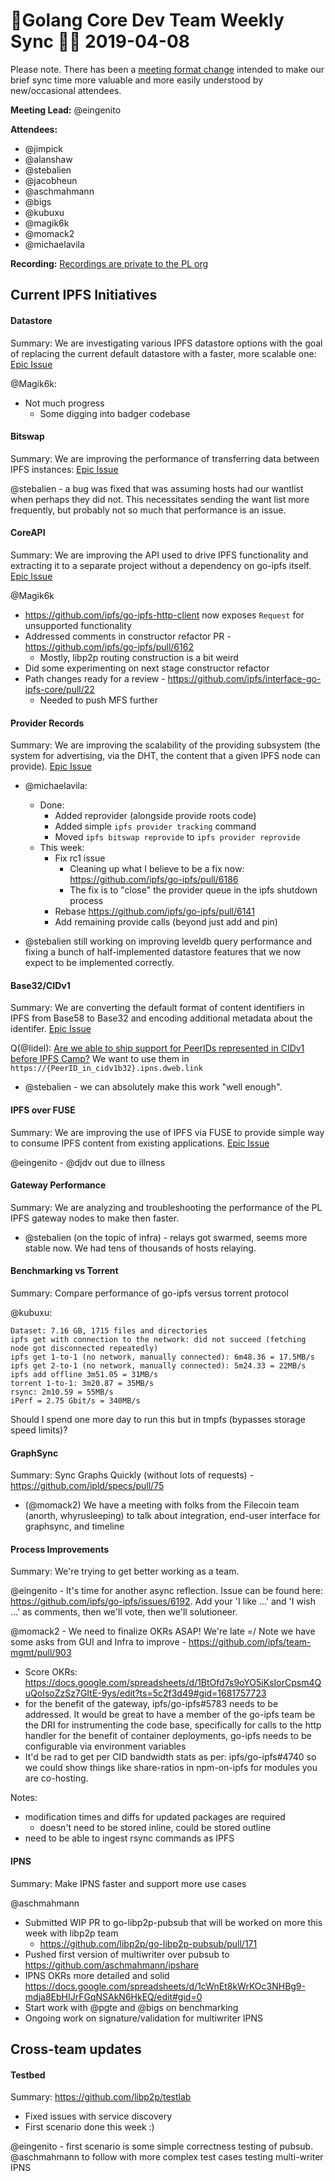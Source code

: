 # 💫Golang Core Dev Team Weekly Sync 🙌🏽 2019-04-08

Please note. There has been a  [meeting format change](https://github.com/ipfs/team-mgmt/issues/827#issuecomment-452157617) intended to make our brief sync time more valuable and more easily understood by new/occasional attendees.

**Meeting Lead:** @eingenito

**Attendees:**
  - @jimpick
  - @alanshaw
  - @stebalien
  - @jacobheun
  - @aschmahmann
  - @bigs
  - @kubuxu
  - @magik6k
  - @momack2
  - @michaelavila
  
**Recording:** [Recordings are private to the PL org](https://drive.google.com/drive/u/2/folders/1RzrSErPxIh9EjzzGijDIGrqal03-jRqc)

## Current IPFS Initiatives
#### Datastore
Summary: We are investigating various IPFS datastore options with the goal of replacing the current default datastore with a faster, more scalable one: [Epic Issue](https://github.com/ipfs/go-ipfs/issues/4279)

@Magik6k:
- Not much progress
  - Some digging into badger codebase

#### Bitswap
Summary: We are improving the performance of transferring data between IPFS instances: [Epic Issue](https://github.com/ipfs/go-ipfs/issues/5723)

@stebalien - a bug was fixed that was assuming hosts had our wantlist when perhaps they did not. This necessitates sending the want list more frequently, but probably not so much that performance is an issue.

#### CoreAPI
Summary: We are improving the API used to drive IPFS functionality and extracting it to a separate project without a dependency on go-ipfs itself. [Epic Issue](https://github.com/ipfs/go-ipfs/issues/4498)

@Magik6k
  - https://github.com/ipfs/go-ipfs-http-client now exposes `Request` for unsupported functionality
  - Addressed comments in constructor refactor PR - https://github.com/ipfs/go-ipfs/pull/6162
    - Mostly, libp2p routing construction is a bit weird
  - Did some experimenting on next stage constructor refactor
  - Path changes ready for a review - https://github.com/ipfs/interface-go-ipfs-core/pull/22
    - Needed to push MFS further

#### Provider Records
Summary: We are improving the scalability of the providing subsystem (the system for advertising, via the DHT, the content that a given IPFS node can provide). [Epic Issue](https://github.com/ipfs/go-ipfs/issues/5870)

- @michaelavila:
  - Done:
    - Added reprovider (alongside provide roots code)
    - Added simple `ipfs provider tracking` command
    - Moved `ipfs bitswap reprovide` to `ipfs provider reprovide`
  - This week:
    - Fix rc1 issue 
      - Cleaning up what I believe to be a fix now: https://github.com/ipfs/go-ipfs/pull/6186
      - The fix is to "close" the provider queue in the ipfs shutdown process
    - Rebase https://github.com/ipfs/go-ipfs/pull/6141
    - Add remaining provide calls (beyond just add and pin)

- @stebalien still working on improving leveldb query performance and fixing a bunch of half-implemented datastore features that we now expect to be implemented correctly.

#### Base32/CIDv1
Summary: We are converting the default format of content identifiers in IPFS from Base58 to Base32 and encoding additional metadata about the identifer. [Epic Issue](https://github.com/ipfs/go-ipfs/issues/5358)

Q(@lidel): [Are we able to ship support for PeerIDs represented in CIDv1 before IPFS Camp?](https://github.com/ipfs/go-ipfs/issues/5287) We want to use them in `https://{PeerID_in_cidv1b32}.ipns.dweb.link`

- @stebalien - we can absolutely make this work "well enough".
 	
#### IPFS over FUSE
Summary: We are improving the use of IPFS via FUSE to provide simple way to consume IPFS content from existing applications. [Epic Issue](https://github.com/ipfs/go-ipfs/issues/5003)

@eingenito - @djdv out due to illness

#### Gateway Performance
Summary: We are analyzing and troubleshooting the performance of the PL IPFS gateway nodes to make then faster.

- @stebalien (on the topic of infra) - relays got swarmed, seems more stable now. We had tens of thousands of hosts relaying. 

#### Benchmarking vs Torrent
Summary: Compare performance of go-ipfs versus torrent protocol

@kubuxu:

```
Dataset: 7.16 GB, 1715 files and directories
ipfs get with connection to the network: did not succeed (fetching node got disconnected repeatedly)
ipfs get 1-to-1 (no network, manually connected): 6m48.36 = 17.5MB/s
ipfs get 2-to-1 (no network, manually connected): 5m24.33 = 22MB/s
ipfs add offline 3m51.05 = 31MB/s
torrent 1-to-1: 3m20.87 = 35MB/s
rsync: 2m10.59 = 55MB/s
iPerf = 2.75 Gbit/s = 340MB/s 
```

Should I spend one more day to run this but in tmpfs (bypasses storage speed limits)?

#### GraphSync
Summary: Sync Graphs Quickly (without lots of requests) - https://github.com/ipld/specs/pull/75

- (@momack2) We have a meeting with folks from the Filecoin team  (anorth, whyrusleeping) to talk about integration, end-user interface for graphsync, and timeline

#### Process Improvements
Summary: We're trying to get better working as a team.

@eingenito - It's time for another async reflection. Issue can be found here: https://github.com/ipfs/go-ipfs/issues/6192. Add your 'I like ...' and 'I wish ...' as comments, then we'll vote, then we'll solutioneer.

@momack2 - We need to finalize OKRs ASAP! We're late =/ Note we have some asks from GUI and Infra to improve - https://github.com/ipfs/team-mgmt/pull/903
- Score OKRs: https://docs.google.com/spreadsheets/d/1BtOfd7s9oYO5iKsIorCpsm4QuQoIsoZzSz7GItE-9ys/edit?ts=5c2f3d49#gid=1681757723
- for the benefit of the gateway, ipfs/go-ipfs#5783 needs to be addressed. It would be great to have a member of the go-ipfs team be the DRI for instrumenting the code base, specifically for calls to the http handler
for the benefit of container deployments, go-ipfs needs to be configurable via environment variables
- It'd be rad to get per CID bandwidth stats as per: ipfs/go-ipfs#4740 so we could show things like share-ratios in npm-on-ipfs for modules you are co-hosting.

Notes:
- modification times and diffs for updated packages are required
  - doesn't need to be stored inline, could be stored outline
- need to be able to ingest rsync commands as IPFS

#### IPNS
Summary: Make IPNS faster and support more use cases

@aschmahmann
 - Submitted WIP PR to go-libp2p-pubsub that will be worked on more this week with libp2p team
   - https://github.com/libp2p/go-libp2p-pubsub/pull/171
 - Pushed first version of multiwriter over pubsub to https://github.com/aschmahmann/ipshare
 - IPNS OKRs more detailed and solid https://docs.google.com/spreadsheets/d/1cWnEt8kWrKOc3NHBg9-mdja8EbHIJrFGqNSAkN6HkEQ/edit#gid=0 
 - Start work with @pgte and @bigs on benchmarking
 - Ongoing work on signature/validation for multiwriter IPNS

## Cross-team updates

#### Testbed
Summary: https://github.com/libp2p/testlab
- Fixed issues with service discovery
- First scenario done this week :)

@eingenito - first scenario is some simple correctness testing of pubsub. @aschmahmann to follow with more complex test cases testing multi-writer IPNS
